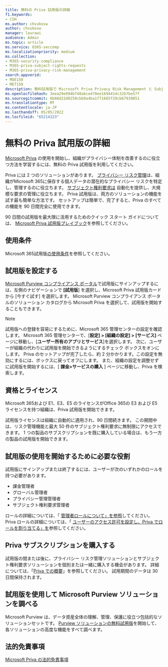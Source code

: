```yaml
---
title: 無料の Priva 試用版の詳細
f1.keywords:
- CSH
ms.author: chvukosw
author: chvukosw
manager: laurawi
audience: Admin
ms.topic: article
ms.service: O365-seccomp
ms.localizationpriority: medium
ms.collection:
- M365-security-compliance
- M365-priva-subject-rights-requests
- M365-priva-privacy-risk-management
search.appverid:
- MOE150
- MET150
description: 無料試用版で Microsoft Priva Privacy Risk Management と Subject Rights Requests ソリューションをお試しください。
ms.openlocfilehash: 3eea29e994bf48abce470ee1694414c32b7be57f
ms.sourcegitcommit: 6b88d22d0250cbb9a4ba1f71665f29cb67939851
ms.translationtype: MT
ms.contentlocale: ja-JP
ms.lasthandoff: 05/05/2022
ms.locfileid: "65214223"
---
```

# <a name="learn-about-the-free-priva-trial"></a>無料の Priva 試用版の詳細

[Microsoft Priva](priva-overview.md) の使用を開始し、組織がプライバシー体制を改善するのに役立つ方法を学習するには、無料の Priva 試用版を利用してください。

Priva には 2 つのソリューションがあります。 [プライバシー リスク管理](risk-management.md)は、組織がMicrosoft 365に保存する個人データの潜在的なプライバシー リスクを特定し、管理するのに役立ちます。 [サブジェクト権利要求は](subject-rights-requests.md) 自動化を提供し、大規模な要求の管理に役立ちます。 Priva 試用版は、両方のソリューションの機能を試す最も簡単な方法です。 セットアップは簡単で、完了すると、Priva のすべての機能を 90 日間完全に使用できます。

90 日間の試用版を最大限に活用するためのクイック スタート ガイドについては、 [Microsoft Priva 試用版プレイブック](priva-trial-playbook.md)を参照してください。

## <a name="terms-and-conditions"></a>使用条件

Microsoft 365試用版[の使用条件](/legal/microsoft-365/microsoft-365-trial)を参照してください。

## <a name="set-up-a-trial"></a>試用版を設定する

[Microsoft Purview コンプライアンス ポータル](https://compliance.microsoft.com)で試用版にサインアップするには、左側のナビゲーションで **[試用版**] を選択し、Microsoft Priva 試用版カードから [今すぐ試す] を選択します。 Microsoft Purview コンプライアンス ポータルのソリューション カタログから Microsoft Priva を選択して、試用版を開始することもできます。

> [!NOTE]
> 試用版への登録を容易にするために、Microsoft 365 管理センターの設定を確認します。 Microsoft 365 管理センターで、[**設定] > [組織の設定] > [サービス]** ページに移動し、[**ユーザー所有のアプリとサービス**]を選択します。 次に、ユーザーが組織の代わりに試用版を開始できるようにするチェック ボックスをオンにします。 Priva のセットアップが完了したら、約 2 分かかります。この設定を無効にするには、ボックスに戻ってオフにします。 また、組織の設定を調整せずに試用版を開始するには、[ **課金>サービスの購入** ] ページに移動し、Priva を検索します。

## <a name="eligibility-and-licensing"></a>資格とライセンス

Microsoft 365および E1、E3、E5 のライセンスがOffice 365の E3 および E5 ライセンスを持つ組織は、Priva 試用版を開始できます。

試用版ライセンスは組織に自動的に適用され、90 日間続きます。 この期間中は、リスク管理機能と最大 50 件のサブジェクト権利要求に無制限にアクセスできます。 1 つの製品のサブスクリプションを既に購入している場合は、もう一方の製品の試用版を開始できます。

## <a name="required-roles-for-starting-the-trial"></a>試用版の使用を開始するために必要な役割

試用版にサインアップまたは終了するには、ユーザーが次のいずれかのロールを持つ必要があります。

- 課金管理者
- グローバル管理者
- プライバシー管理管理者
- サブジェクト権利要求管理者

ロールの詳細については、「 [管理者ロールについて」を参照](/microsoft-365/admin/add-users/about-admin-roles)してください。 Priva ロールの詳細については、「 [ユーザーのアクセス許可を設定し、Priva でロールを割り当てる」を](priva-permissions.md)参照してください。

## <a name="buy-a-priva-subscription"></a>Priva サブスクリプションを購入する

試用版の間または後に、プライバシー リスク管理ソリューションとサブジェクト権利要求ソリューションを個別または一緒に購入する機会があります。 詳細については、「[Priva での概要](priva-setup.md)」を参照してください。 試用期間のデータは 30 日間保持されます。

## <a name="use-a-trial-to-explore-microsoft-purview-solutions"></a>試用版を使用して Microsoft Purview ソリューションを調べる

Microsoft Purview は、データ資産全体の理解、管理、保護に役立つ包括的なソリューションセットです。 [Purview ソリューションの無料試用版](/microsoft-365/compliance/compliance-easy-trials)を開始して、各ソリューションの高度な機能をすべて調べます。

## <a name="legal-disclaimer"></a>法的免責事項

[Microsoft Priva の法的免責事項](priva-disclaimer.md)
